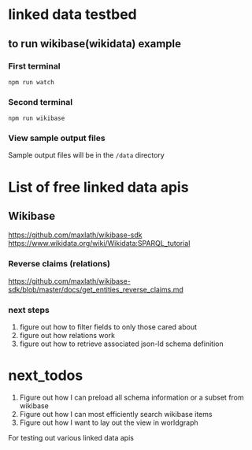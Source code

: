 # linked data testbed

## to run wikibase(wikidata) example

### First terminal

`npm run watch`

### Second terminal

`npm run wikibase`

### View sample output files

Sample output files will be in the `/data` directory

# List of free linked data apis

## Wikibase

https://github.com/maxlath/wikibase-sdk
https://www.wikidata.org/wiki/Wikidata:SPARQL_tutorial

### Reverse claims (relations)

https://github.com/maxlath/wikibase-sdk/blob/master/docs/get_entities_reverse_claims.md

### next steps

1. figure out how to filter fields to only those cared about
2. figure out how relations work
3. figure out how to retrieve associated json-ld schema definition

# next_todos

1. Figure out how I can preload all schema information or a subset from wikibase
2. Figure out how I can most efficiently search wikibase items
3. Figure out how I want to lay out the view in worldgraph

For testing out various linked data apis
